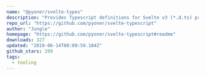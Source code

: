 ```yaml
---
name: "@pyoner/svelte-types"
description: "Provides Typescript definitions for Svelte v3 (*.d.ts) projects."
repo_url: "https://github.com/pyoner/svelte-typescript"
author: "Jungle"
homepage: "https://github.com/pyoner/svelte-typescript#readme"
downloads: 327
updated: "2019-06-14T08:09:59.184Z"
github_stars: 209
tags: 
  - tooling
---
```

